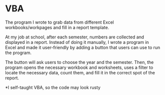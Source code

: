 # VBA
The program I wrote to grab data from different Excel workbooks/workpages and fill in a report template.

At my job at school, after each semester, numbers are collected and displayed in a report.
Instead of doing it manually, I wrote a program in Excel and made it user-friendly by adding a button that users can use to run the program. 

The button will ask users to choose the year and the semester.
Then, the program opens the necessary workbook and worksheets, uses a filter to locate the necessary data, count them, and fill it in the correct spot of the report.

*I self-taught VBA, so the code may look rusty
